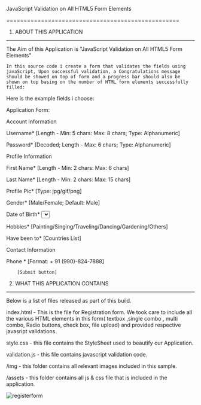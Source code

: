 JavaScript Validation on All HTML5 Form   Elements

==================================================


1. ABOUT THIS APPLICATION

******************************************

The Aim of this Application is "JavaScript Validation on All HTML5 Form Elements"

  	In this source code i create a form that validates the fields using javaScript, Upon successful validation, a Congratulations message should be showed on top of form and a progress bar should also be shown on top basing on the number of HTML form elements successfully filled:


Here is the example fields i choose:

Application Form:

Account Information	<Legend>

Username*	<Text Box> [Length - Min: 5 chars: Max: 8 chars; Type: Alphanumeric]

Password*	<Text Box> [Decoded; Length - Max: 6 chars; Type: Alphanumeric]


Profile Information	<Legend>

First Name* 	<Text Box> [Length - Min: 2 chars: Max: 6 chars] 

Last Name*	<Text Box> [Length - Min: 2 chars: Max: 15 chars] 

Profile Pic*	<File Upload> [Type: jpg/gif/png]

Gender*	<Radio Buttons> [Male/Female; Default: Male]

Date of Birth*	<Select Boxes> [Day/Month/Year]

Hobbies*	<Check Boxes> [Painting/Singing/Traveling/Dancing/Gardening/Others]

Have been to*	<Multiple Select box> [Countries List]


Contact Information	<Legend>

Phone * 	<Text Box> [Format: + 91 (990)-824-7888] 
										


		[Submit button]



2. WHAT THIS APPLICATION CONTAINS

******************************************

Below is a list of files released as part of this build.

 index.html - This is the file for Registration form. We took care to include all the various HTML elements in this form( textbox ,single combo , multi combo, Radio buttons, check box, file upload) 
	and provided respective javasript validations.


 style.css - this file contains the  StyleSheet used to beautify our Application.

 validation.js - this file contains javascript validation code.

/img - this folder contains all relevant images included in this sample.

/assets - this folder contains all js & css file that is included in the application.





<img style="max-width:100%;" src="https://github.com/bheema-nyros/JavaScript-Validation-on-All-HTML5-Form---Elements.git/raw/master/Screenshot.BMP" alt="registerform" title="registerform" />